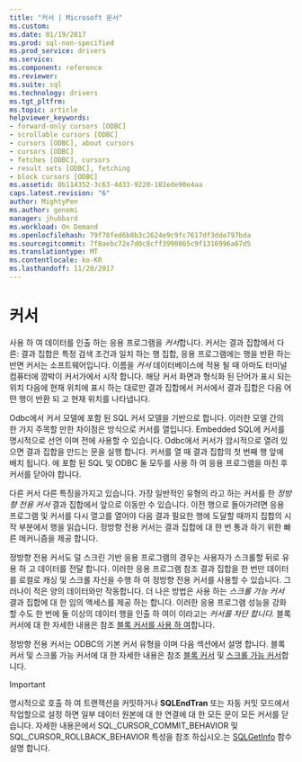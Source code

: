 ```yaml
---
title: "커서 | Microsoft 문서"
ms.custom: 
ms.date: 01/19/2017
ms.prod: sql-non-specified
ms.prod_service: drivers
ms.service: 
ms.component: reference
ms.reviewer: 
ms.suite: sql
ms.technology: drivers
ms.tgt_pltfrm: 
ms.topic: article
helpviewer_keywords:
- forward-only cursors [ODBC]
- scrollable cursors [ODBC]
- cursors [ODBC], about cursors
- cursors [ODBC]
- fetches [ODBC], cursors
- result sets [ODBC], fetching
- block cursors [ODBC]
ms.assetid: 0b114352-3c63-4d33-9220-182ede90e4aa
caps.latest.revision: "6"
author: MightyPen
ms.author: genemi
manager: jhubbard
ms.workload: On Demand
ms.openlocfilehash: 79f78fed6b8b3c2624e9c9fc7617df3dde797bda
ms.sourcegitcommit: 7f8aebc72e7d0c8cff3990865c9f1316996a67d5
ms.translationtype: MT
ms.contentlocale: ko-KR
ms.lasthandoff: 11/20/2017
---
```

# <a name="cursors"></a>커서
사용 하 여 데이터를 인출 하는 응용 프로그램을 *커서*합니다. 커서는 결과 집합에서 다른: 결과 집합은 특정 검색 조건과 일치 하는 행 집합, 응용 프로그램에는 행을 반환 하는 반면 커서는 소프트웨어입니다. 이름을 *커서* 데이터베이스에 적용 될 때 아마도 터미널 컴퓨터에 깜박이 커서가에서 시작 합니다. 해당 커서 화면과 형식화 된 단어가 표시 되는 위치 다음에 현재 위치에 표시 하는 대로만 결과 집합에서 커서에서 결과 집합은 다음 어떤 행이 반환 되 고 현재 위치를 나타냅니다.  
  
 Odbc에서 커서 모델에 포함 된 SQL 커서 모델을 기반으로 합니다. 이러한 모델 간의 한 가지 주목할 만한 차이점은 방식으로 커서를 열입니다. Embedded SQL에 커서를 명시적으로 선언 이며 전에 사용할 수 있습니다. Odbc에서 커서가 암시적으로 열려 있으면 결과 집합을 만드는 문을 실행 합니다. 커서를 열 때 결과 집합의 첫 번째 행 앞에 배치 됩니다. 에 포함 된 SQL 및 ODBC 둘 모두를 사용 하 여 응용 프로그램을 마친 후 커서를 닫아야 합니다.  
  
 다른 커서 다른 특징을가지고 있습니다. 가장 일반적인 유형의 라고 하는 커서를 한 *정방향 전용 커서* 결과 집합에서 앞으로 이동만 수 있습니다. 이전 행으로 돌아가려면 응용 프로그램 및 커서를 다시 열고를 열어야 다음 결과 필요한 행에 도달할 때까지 집합의 시작 부분에서 행을 읽습니다. 정방향 전용 커서는 결과 집합에 대 한 번 통과 하기 위한 빠른 메커니즘을 제공 합니다.  
  
 정방향 전용 커서도 덜 스크린 기반 응용 프로그램의 경우는 사용자가 스크롤할 뒤로 유용 하 고 데이터를 전달 합니다. 이러한 응용 프로그램 참조 결과 집합을 한 번만 데이터를 로컬로 캐싱 및 스크롤 자신을 수행 하 여 정방향 전용 커서를 사용할 수 있습니다. 그러나이 적은 양의 데이터와만 작동합니다. 더 나은 방법은 사용 하는 *스크롤 가능 커서* 결과 집합에 대 한 임의 액세스를 제공 하는 합니다. 이러한 응용 프로그램 성능을 강화할 수도 한 번에 둘 이상의 데이터 행을 인출 하 여이 이라고는 *커서를 차단 합니다.* 블록 커서에 대 한 자세한 내용은 참조 [블록 커서를 사용 하 여](../../../odbc/reference/develop-app/using-block-cursors.md)합니다.  
  
 정방향 전용 커서는 ODBC의 기본 커서 유형을 이며 다음 섹션에서 설명 합니다. 블록 커서 및 스크롤 가능 커서에 대 한 자세한 내용은 참조 [블록 커서](../../../odbc/reference/develop-app/block-cursors.md) 및 [스크롤 가능 커서](../../../odbc/reference/develop-app/scrollable-cursors.md)합니다.  
  
> [!IMPORTANT]  
>  명시적으로 호출 하 여 트랜잭션을 커밋하거나 **SQLEndTran** 또는 자동 커밋 모드에서 작업할으로 설정 하면 일부 데이터 원본에 대 한 연결에 대 한 모든 문이 모든 커서를 닫습니다. 자세한 내용은에서 SQL_CURSOR_COMMIT_BEHAVIOR 및 SQL_CURSOR_ROLLBACK_BEHAVIOR 특성을 참조 하십시오.는 [SQLGetInfo](../../../odbc/reference/syntax/sqlgetinfo-function.md) 함수 설명 합니다.
